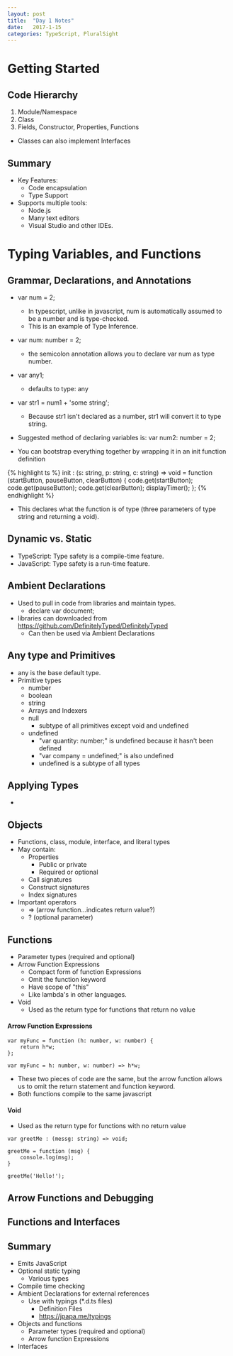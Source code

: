 ```yaml
---
layout: post
title:  "Day 1 Notes"
date:   2017-1-15
categories: TypeScript, PluralSight
---
```



# Getting Started
## Code Hierarchy
1. Module/Namespace
2. Class
3. Fields, Constructor, Properties, Functions

- Classes can also implement Interfaces

## Summary
- Key Features: 
    - Code encapsulation
    - Type Support
- Supports multiple tools: 
    - Node.js
    - Many text editors
    - Visual Studio and other IDEs. 

# Typing Variables, and Functions

## Grammar, Declarations, and Annotations
- var num = 2;
    - In typescript, unlike in javascript, num is automatically assumed to be a number and is type-checked.
    - This is an example of Type Inference.
- var num: number = 2;
    - the semicolon annotation allows you to declare var num as type number.
- var any1; 
    - defaults to type: any
- var str1 = num1 + 'some string';
    - Because str1 isn't declared as a number, str1 will convert it to type string.

- Suggested method of declaring variables is: var num2: number = 2;

- You can bootstrap everything together by wrapping it in an init function definition

{% highlight ts %}
init : (s: string, p: string, c: string) => void 
    = function (startButton, pauseButton, clearButton)
    {
        code.get(startButton);
        code.get(pauseButton);
        code.get(clearButton);
        displayTimer();
};
{% endhighlight %}

- This declares what the function is of type (three parameters of type string and returning a void). 

## Dynamic vs. Static
- TypeScript: Type safety is a compile-time feature.
- JavaScript: Type safety is a run-time feature.

## Ambient Declarations
- Used to pull in code from libraries and maintain types.
    - declare var document;
- libraries can downloaded from https://github.com/DefinitelyTyped/DefinitelyTyped
    - Can then be used via Ambient Declarations
    
## Any type and Primitives
- any is the base default type.
- Primitive types
    - number
    - boolean
    - string
    - Arrays and Indexers
    - null
        - subtype of all primitives except void and undefined
    - undefined
        - "var quantity: number;" is undefined because it hasn't been defined
        - "var company = undefined;" is also undefined
        - undefined is a subtype of all types

## Applying Types
- 

## Objects
- Functions, class, module, interface, and literal types
- May contain:
    - Properties
        - Public or private
        - Required or optional
    - Call signatures
    - Construct signatures
    - Index signatures
- Important operators
    - => (arrow function...indicates return value?)
    - ? (optional parameter)

## Functions
- Parameter types (required and optional)
- Arrow Function Expressions
    - Compact form of function Expressions
    - Omit the function keyword
    - Have scope of "this"
    - Like lambda's in other languages.
- Void 
    - Used as the return type for functions that return no value

#### Arrow Function Expressions

```
var myFunc = function (h: number, w: number) {
    return h*w;
};

var myFunc = h: number, w: number) => h*w;
```
- These two pieces of code are the same, but the arrow function allows us to omit the return statement and function keyword.
- Both functions compile to the same javascript

#### Void
- Used as the return type for functions with no return value
```
var greetMe : (messg: string) => void;

greetMe = function (msg) {
    console.log(msg);
}

greetMe('Hello!');
```

## Arrow Functions and Debugging

## Functions and Interfaces

## Summary
- Emits JavaScript
- Optional static typing 
    - Various types
- Compile time checking 
- Ambient Declarations for external references
    - Use with typings (*.d.ts files)
        - Definition Files
        - https://jpapa.me/typings
- Objects and functions
    - Parameter types (required and optional)
    - Arrow function Expressions
- Interfaces
